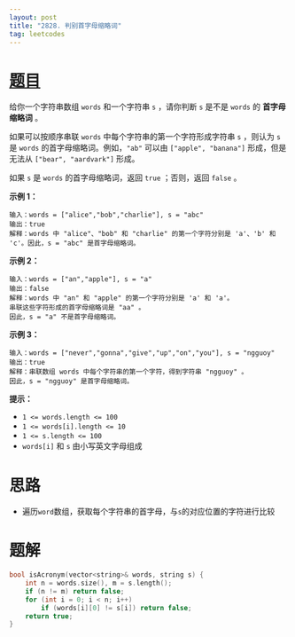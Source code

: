 ```yaml
---
layout: post
title: "2828. 判别首字母缩略词"
tag: leetcodes
---
```


# [题目](https://leetcode.cn/problems/check-if-a-string-is-an-acronym-of-words/) 

给你一个字符串数组 `words` 和一个字符串 `s` ，请你判断 `s` 是不是 `words` 的 **首字母缩略词** 。

如果可以按顺序串联 `words` 中每个字符串的第一个字符形成字符串 `s` ，则认为 `s` 是 `words` 的首字母缩略词。例如，`"ab"` 可以由 `["apple", "banana"]` 形成，但是无法从 `["bear", "aardvark"]` 形成。

如果 `s` 是 `words` 的首字母缩略词，返回 `true` ；否则，返回 `false` 。

 

**示例 1：**

```
输入：words = ["alice","bob","charlie"], s = "abc"
输出：true
解释：words 中 "alice"、"bob" 和 "charlie" 的第一个字符分别是 'a'、'b' 和 'c'。因此，s = "abc" 是首字母缩略词。 
```

**示例 2：**

```
输入：words = ["an","apple"], s = "a"
输出：false
解释：words 中 "an" 和 "apple" 的第一个字符分别是 'a' 和 'a'。
串联这些字符形成的首字母缩略词是 "aa" 。
因此，s = "a" 不是首字母缩略词。
```

**示例 3：**

```
输入：words = ["never","gonna","give","up","on","you"], s = "ngguoy"
输出：true
解释：串联数组 words 中每个字符串的第一个字符，得到字符串 "ngguoy" 。
因此，s = "ngguoy" 是首字母缩略词。 
```

 

**提示：**

- `1 <= words.length <= 100`
- `1 <= words[i].length <= 10`
- `1 <= s.length <= 100`
- `words[i]` 和 `s` 由小写英文字母组成



# 思路

* 遍历`word`数组，获取每个字符串的首字母，与`s`的对应位置的字符进行比较



# 题解

```c++
bool isAcronym(vector<string>& words, string s) {
    int n = words.size(), m = s.length();
    if (n != m) return false;
    for (int i = 0; i < n; i++)
        if (words[i][0] != s[i]) return false;
    return true;
}
```

